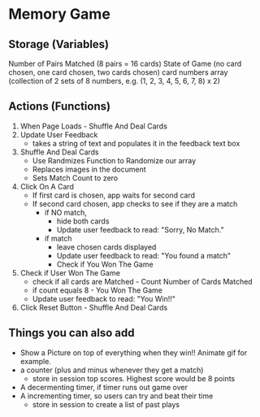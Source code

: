 # Memory Game

## Storage (Variables)
Number of Pairs Matched (8 pairs = 16 cards)
State of Game (no card chosen, one card chosen, two cards chosen)
card numbers array (collection of 2 sets of 8 numbers, e.g. (1, 2, 3, 4, 5, 6, 7, 8) x 2)

## Actions (Functions)
1. When Page Loads - Shuffle And Deal Cards
1. Update User Feedback
    * takes a string of text and populates it in the feedback text box
1. Shuffle And Deal Cards
    * Use Randmizes Function to Randomize our array
    * Replaces images in the document
    * Sets Match Count to zero
1. Click On A Card
    * If first card is chosen, app waits for second card
    * If second card chosen, app checks to see if they are a match
        * if NO match,
            * hide both cards
            * Update user feedback to read: "Sorry, No Match."
        * if match
            * leave chosen cards displayed
            * Update user feedback to read: "You found a match"
            * Check if You Won The Game
1. Check if User Won The Game
    * check if all cards are Matched - Count Number of Cards Matched
    * if count equals 8 - You Won The Game
    * Update user feedback to read: "You Win!!"
1. Click Reset Button - Shuffle And Deal Cards


## Things you can also add
* Show a Picture on top of everything when they win!! Animate gif for example.
* a counter (plus and minus whenever they get a match)
    * store in session top scores. Highest score would be 8 points
* A decermenting timer, if timer runs out game over
* A incrementing timer, so users can try and beat their time
    * store in session to create a list of past plays




